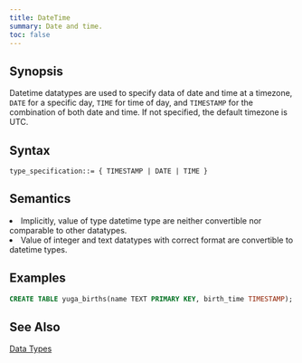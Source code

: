 ```yaml
---
title: DateTime
summary: Date and time.
toc: false
---
```

<style>
table {
  float: left;
}
#psyn {
  text-indent: 50px;
}
#psyn2 {
  text-indent: 100px;
}
#ptodo {
  color: red
}
</style>

## Synopsis

Datetime datatypes are used to specify data of date and time at a timezone, `DATE` for a specific day, `TIME` for time of day, and `TIMESTAMP` for the combination of both date and time. If not specified, the default timezone is UTC.

## Syntax

```
type_specification::= { TIMESTAMP | DATE | TIME }
```

## Semantics

<li>Implicitly, value of type datetime type are neither convertible nor comparable to other datatypes.</li>
<li>Value of integer and text datatypes with correct format are convertible to datetime types.</li>

## Examples

``` sql
CREATE TABLE yuga_births(name TEXT PRIMARY KEY, birth_time TIMESTAMP);
```
## See Also

[Data Types](..#datatypes)
